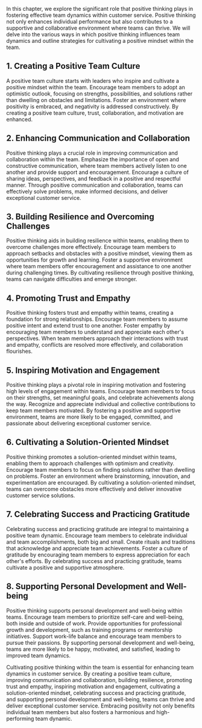 
In this chapter, we explore the significant role that positive thinking plays in fostering effective team dynamics within customer service. Positive thinking not only enhances individual performance but also contributes to a supportive and collaborative environment where teams can thrive. We will delve into the various ways in which positive thinking influences team dynamics and outline strategies for cultivating a positive mindset within the team.

**1. Creating a Positive Team Culture**
---------------------------------------

A positive team culture starts with leaders who inspire and cultivate a positive mindset within the team. Encourage team members to adopt an optimistic outlook, focusing on strengths, possibilities, and solutions rather than dwelling on obstacles and limitations. Foster an environment where positivity is embraced, and negativity is addressed constructively. By creating a positive team culture, trust, collaboration, and motivation are enhanced.

**2. Enhancing Communication and Collaboration**
------------------------------------------------

Positive thinking plays a crucial role in improving communication and collaboration within the team. Emphasize the importance of open and constructive communication, where team members actively listen to one another and provide support and encouragement. Encourage a culture of sharing ideas, perspectives, and feedback in a positive and respectful manner. Through positive communication and collaboration, teams can effectively solve problems, make informed decisions, and deliver exceptional customer service.

**3. Building Resilience and Overcoming Challenges**
----------------------------------------------------

Positive thinking aids in building resilience within teams, enabling them to overcome challenges more effectively. Encourage team members to approach setbacks and obstacles with a positive mindset, viewing them as opportunities for growth and learning. Foster a supportive environment where team members offer encouragement and assistance to one another during challenging times. By cultivating resilience through positive thinking, teams can navigate difficulties and emerge stronger.

**4. Promoting Trust and Empathy**
----------------------------------

Positive thinking fosters trust and empathy within teams, creating a foundation for strong relationships. Encourage team members to assume positive intent and extend trust to one another. Foster empathy by encouraging team members to understand and appreciate each other's perspectives. When team members approach their interactions with trust and empathy, conflicts are resolved more effectively, and collaboration flourishes.

**5. Inspiring Motivation and Engagement**
------------------------------------------

Positive thinking plays a pivotal role in inspiring motivation and fostering high levels of engagement within teams. Encourage team members to focus on their strengths, set meaningful goals, and celebrate achievements along the way. Recognize and appreciate individual and collective contributions to keep team members motivated. By fostering a positive and supportive environment, teams are more likely to be engaged, committed, and passionate about delivering exceptional customer service.

**6. Cultivating a Solution-Oriented Mindset**
----------------------------------------------

Positive thinking promotes a solution-oriented mindset within teams, enabling them to approach challenges with optimism and creativity. Encourage team members to focus on finding solutions rather than dwelling on problems. Foster an environment where brainstorming, innovation, and experimentation are encouraged. By cultivating a solution-oriented mindset, teams can overcome obstacles more effectively and deliver innovative customer service solutions.

**7. Celebrating Success and Practicing Gratitude**
---------------------------------------------------

Celebrating success and practicing gratitude are integral to maintaining a positive team dynamic. Encourage team members to celebrate individual and team accomplishments, both big and small. Create rituals and traditions that acknowledge and appreciate team achievements. Foster a culture of gratitude by encouraging team members to express appreciation for each other's efforts. By celebrating success and practicing gratitude, teams cultivate a positive and supportive atmosphere.

**8. Supporting Personal Development and Well-being**
-----------------------------------------------------

Positive thinking supports personal development and well-being within teams. Encourage team members to prioritize self-care and well-being, both inside and outside of work. Provide opportunities for professional growth and development, such as training programs or mentorship initiatives. Support work-life balance and encourage team members to pursue their passions. By supporting personal development and well-being, teams are more likely to be happy, motivated, and satisfied, leading to improved team dynamics.

Cultivating positive thinking within the team is essential for enhancing team dynamics in customer service. By creating a positive team culture, improving communication and collaboration, building resilience, promoting trust and empathy, inspiring motivation and engagement, cultivating a solution-oriented mindset, celebrating success and practicing gratitude, and supporting personal development and well-being, teams can thrive and deliver exceptional customer service. Embracing positivity not only benefits individual team members but also fosters a harmonious and high-performing team dynamic.
